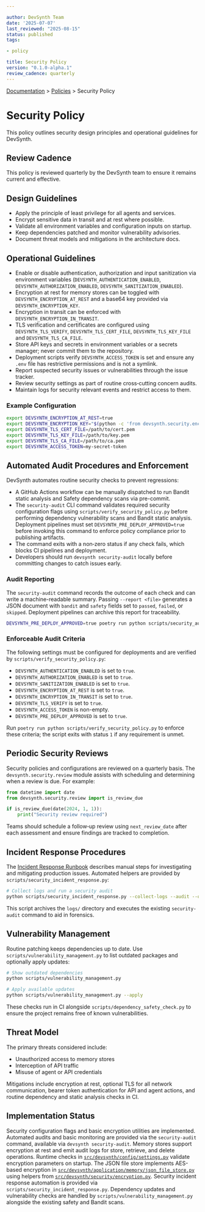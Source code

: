 ```yaml
---

author: DevSynth Team
date: '2025-07-07'
last_reviewed: "2025-08-15"
status: published
tags:

- policy

title: Security Policy
version: "0.1.0-alpha.1"
review_cadence: quarterly
---
```

<div class="breadcrumbs">
<a href="../index.md">Documentation</a> &gt; <a href="index.md">Policies</a> &gt; Security Policy
</div>

# Security Policy

This policy outlines security design principles and operational guidelines for DevSynth.

## Review Cadence

This policy is reviewed quarterly by the DevSynth team to ensure it remains current and effective.

## Design Guidelines

- Apply the principle of least privilege for all agents and services.
- Encrypt sensitive data in transit and at rest where possible.
- Validate all environment variables and configuration inputs on startup.
- Keep dependencies patched and monitor vulnerability advisories.
- Document threat models and mitigations in the architecture docs.


## Operational Guidelines

- Enable or disable authentication, authorization and input sanitization via environment variables (`DEVSYNTH_AUTHENTICATION_ENABLED`, `DEVSYNTH_AUTHORIZATION_ENABLED`, `DEVSYNTH_SANITIZATION_ENABLED`).
- Encryption at rest for memory stores can be toggled with `DEVSYNTH_ENCRYPTION_AT_REST` and a base64 key provided via `DEVSYNTH_ENCRYPTION_KEY`.
- Encryption in transit can be enforced with `DEVSYNTH_ENCRYPTION_IN_TRANSIT`.
- TLS verification and certificates are configured using `DEVSYNTH_TLS_VERIFY`, `DEVSYNTH_TLS_CERT_FILE`, `DEVSYNTH_TLS_KEY_FILE` and `DEVSYNTH_TLS_CA_FILE`.
- Store API keys and secrets in environment variables or a secrets manager; never commit them to the repository.
- Deployment scripts verify `DEVSYNTH_ACCESS_TOKEN` is set and ensure any `.env` file has restrictive permissions and is not a symlink.
- Report suspected security issues or vulnerabilities through the issue tracker.
- Review security settings as part of routine cross‑cutting concern audits.
- Maintain logs for security relevant events and restrict access to them.


### Example Configuration

```bash
export DEVSYNTH_ENCRYPTION_AT_REST=true
export DEVSYNTH_ENCRYPTION_KEY="$(python -c 'from devsynth.security.encryption import generate_key; print(generate_key())')"
export DEVSYNTH_TLS_CERT_FILE=/path/to/cert.pem
export DEVSYNTH_TLS_KEY_FILE=/path/to/key.pem
export DEVSYNTH_TLS_CA_FILE=/path/to/ca.pem
export DEVSYNTH_ACCESS_TOKEN=my-secret-token
```

## Automated Audit Procedures and Enforcement

DevSynth automates routine security checks to prevent regressions:

- A GitHub Actions workflow can be manually dispatched to run Bandit static
  analysis and Safety dependency scans via pre-commit.
- The `security-audit` CLI command validates required security configuration
  flags using `scripts/verify_security_policy.py` before performing dependency
  vulnerability scans and Bandit static analysis. Deployment pipelines must set
  `DEVSYNTH_PRE_DEPLOY_APPROVED=true` before invoking this command to enforce
  policy compliance prior to publishing artifacts.
- The command exits with a non‑zero status if any check fails, which blocks CI
  pipelines and deployment.
- Developers should run `devsynth security-audit` locally before committing
  changes to catch issues early.

### Audit Reporting

The `security-audit` command records the outcome of each check and can write a
machine-readable summary. Passing `--report <file>` generates a JSON document
with `bandit` and `safety` fields set to `passed`, `failed`, or `skipped`.
Deployment pipelines can archive this report for traceability.

```bash
DEVSYNTH_PRE_DEPLOY_APPROVED=true poetry run python scripts/security_audit.py
```


### Enforceable Audit Criteria

The following settings must be configured for deployments and are verified by
`scripts/verify_security_policy.py`:

- `DEVSYNTH_AUTHENTICATION_ENABLED` is set to `true`.
- `DEVSYNTH_AUTHORIZATION_ENABLED` is set to `true`.
- `DEVSYNTH_SANITIZATION_ENABLED` is set to `true`.
- `DEVSYNTH_ENCRYPTION_AT_REST` is set to `true`.
- `DEVSYNTH_ENCRYPTION_IN_TRANSIT` is set to `true`.
- `DEVSYNTH_TLS_VERIFY` is set to `true`.
- `DEVSYNTH_ACCESS_TOKEN` is non-empty.
- `DEVSYNTH_PRE_DEPLOY_APPROVED` is set to `true`.

Run `poetry run python scripts/verify_security_policy.py` to enforce these
criteria; the script exits with status `1` if any requirement is unmet.

## Periodic Security Reviews

Security policies and configurations are reviewed on a quarterly basis. The
`devsynth.security.review` module assists with scheduling and determining when a
review is due. For example:

```python
from datetime import date
from devsynth.security.review import is_review_due

if is_review_due(date(2024, 1, 1)):
    print("Security review required")
```

Teams should schedule a follow‑up review using `next_review_date` after each
assessment and ensure findings are tracked to completion.

## Incident Response Procedures

The [Incident Response Runbook](../deployment/runbooks/incident_response.md)
describes manual steps for investigating and mitigating production issues.
Automated helpers are provided by `scripts/security_incident_response.py`:

```bash
# Collect logs and run a security audit
python scripts/security_incident_response.py --collect-logs --audit --output incident_$(date +%Y%m%d)
```

This script archives the `logs/` directory and executes the existing
`security-audit` command to aid in forensics.

## Vulnerability Management

Routine patching keeps dependencies up to date. Use
`scripts/vulnerability_management.py` to list outdated packages and optionally
apply updates:

```bash
# Show outdated dependencies
python scripts/vulnerability_management.py

# Apply available updates
python scripts/vulnerability_management.py --apply
```

These checks run in CI alongside `scripts/dependency_safety_check.py` to ensure
the project remains free of known vulnerabilities.

## Threat Model

The primary threats considered include:

- Unauthorized access to memory stores
- Interception of API traffic
- Misuse of agent or API credentials


Mitigations include encryption at rest, optional TLS for all network
communication, bearer token authentication for API and agent actions,
and routine dependency and static analysis checks in CI.
## Implementation Status
Security configuration flags and basic encryption utilities are implemented.
Automated audits and basic monitoring are provided via the
  `security-audit` command, available via `devsynth security-audit`.
Memory stores support encryption at rest and emit audit logs for store, retrieve,
and delete operations.
Runtime checks in [`src/devsynth/config/settings.py`](../../src/devsynth/config/settings.py)
validate encryption parameters on startup. The JSON file store implements
AES-based encryption in [`src/devsynth/application/memory/json_file_store.py`](../../src/devsynth/application/memory/json_file_store.py)
using helpers from [`src/devsynth/security/encryption.py`](../../src/devsynth/security/encryption.py).
Security incident response automation is provided via
`scripts/security_incident_response.py`. Dependency updates and vulnerability
checks are handled by `scripts/vulnerability_management.py` alongside the
existing safety and Bandit scans.
